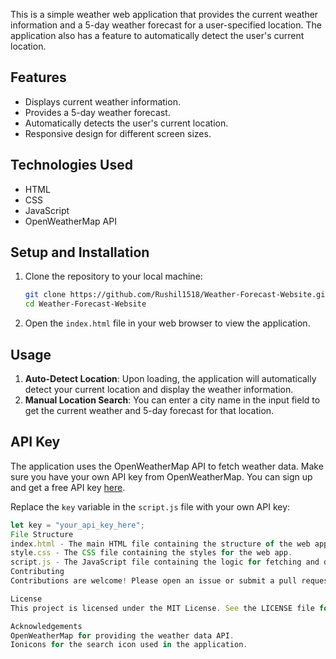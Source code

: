 This is a simple weather web application that provides the current weather information and a 5-day weather forecast for a user-specified location. The application also has a feature to automatically detect the user's current location.

## Features

- Displays current weather information.
- Provides a 5-day weather forecast.
- Automatically detects the user's current location.
- Responsive design for different screen sizes.

## Technologies Used

- HTML
- CSS
- JavaScript
- OpenWeatherMap API

## Setup and Installation

1. Clone the repository to your local machine:

    ```bash
    git clone https://github.com/Rushil1518/Weather-Forecast-Website.git
    cd Weather-Forecast-Website
    ```

2. Open the `index.html` file in your web browser to view the application.

## Usage

1. **Auto-Detect Location**: Upon loading, the application will automatically detect your current location and display the weather information.
2. **Manual Location Search**: You can enter a city name in the input field to get the current weather and 5-day forecast for that location.

## API Key

The application uses the OpenWeatherMap API to fetch weather data. Make sure you have your own API key from OpenWeatherMap. You can sign up and get a free API key [here](https://openweathermap.org/api).

Replace the `key` variable in the `script.js` file with your own API key:

```javascript
let key = "your_api_key_here";
File Structure
index.html - The main HTML file containing the structure of the web app.
style.css - The CSS file containing the styles for the web app.
script.js - The JavaScript file containing the logic for fetching and displaying weather data.
Contributing
Contributions are welcome! Please open an issue or submit a pull request for any bugs, feature requests, or improvements.

License
This project is licensed under the MIT License. See the LICENSE file for details.

Acknowledgements
OpenWeatherMap for providing the weather data API.
Ionicons for the search icon used in the application.
